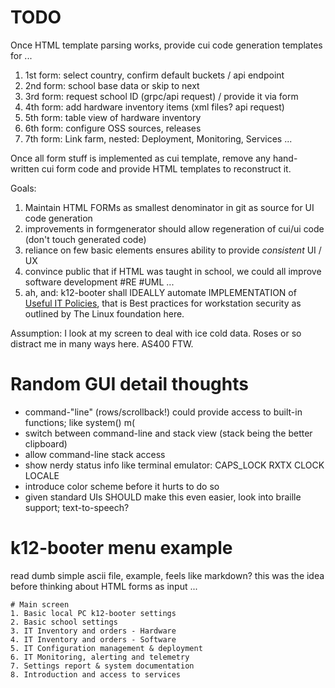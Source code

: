 # TODO 

Once HTML template parsing works, provide cui code generation templates for ...

1. 1st form: select country, confirm default buckets / api endpoint
1. 2nd form: school base data or skip to next
1. 3rd form: request school ID (grpc/api request) / provide it via form
1. 4th form: add hardware inventory items (xml files? api request)
1. 5th form: table view of hardware inventory
1. 6th form: configure OSS sources, releases
1. 7th form: Link farm, nested: Deployment, Monitoring, Services ...

Once all form stuff is implemented as cui template,
remove any hand-written cui form code and provide
HTML templates to reconstruct it.

Goals:

1. Maintain HTML FORMs as smallest denominator in git as source for UI code generation
1. improvements in formgenerator should allow regeneration of cui/ui code (don't touch generated code)
1. reliance on few basic elements ensures ability to provide *consistent* UI / UX
1. convince public that if HTML was taught in school, we could all improve software development #RE #UML ...
1. ah, and: k12-booter shall IDEALLY automate IMPLEMENTATION of [Useful IT Policies](https://github.com/lfit/itpol), 
   that is Best practices for workstation security as outlined by The Linux foundation here.

Assumption: I look at my screen to deal with ice cold data. Roses or so distract me in many ways here. AS400 FTW.

# Random GUI detail thoughts

- command-"line" (rows/scrollback!) could provide access to built-in functions; like system() m(
- switch between command-line and stack view (stack being the better clipboard)
- allow command-line stack access
- show nerdy status info like terminal emulator: CAPS_LOCK RXTX CLOCK LOCALE
- introduce color scheme before it hurts to do so
- given standard UIs SHOULD make this even easier, look into braille support; text-to-speech?

# k12-booter menu example

read dumb simple ascii file, example, feels like markdown?
this was the idea before thinking about HTML forms as input ...

```
# Main screen
1. Basic local PC k12-booter settings
2. Basic school settings
3. IT Inventory and orders - Hardware
4. IT Inventory and orders - Software
5. IT Configuration management & deployment
6. IT Monitoring, alerting and telemetry
7. Settings report & system documentation
8. Introduction and access to services
```